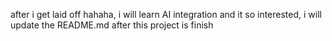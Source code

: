 after i get laid off hahaha, i will learn AI integration and it so interested, i will update the README.md after this project is finish
